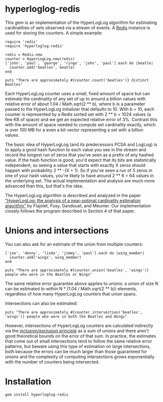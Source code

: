 hyperloglog-redis
=================

This gem is an implementation of the HyperLogLog algorithm for estimating 
cardinalities of sets observed via a stream of events. A [Redis](http://redis.io) 
instance is used for storing the counters. A simple example:

    require 'redis'
    require 'hyperloglog-redis'

    redis = Redis.new
    counter = HyperLogLog.new(redis)
    ['john', 'paul', 'george', 'ringo', 'john', 'paul'].each do |beatle|
      counter.add('beatles', beatle)
    end

    puts "There are approximately #{counter.count('beatles')} distinct Beatles"

Each HyperLogLog counter uses a small, fixed amount of space but can
estimate the cardinality of any set of up to around a billion values with
relative error of about 1.04 / Math.sqrt(2 ** b), where b is a parameter
passed to the HyperLogLog initializer that defaults to 10. With b = 10, 
each counter is represented by a Redis sorted set with 2 ** b = 1024 values 
(a few KB of space) and we get an expected relative error of 3%. Contrast this 
with the amount of space needed to compute set cardinality exactly, which is 
over 100 MB for a even a bit vector representing a set with a billion values.

The basic idea of HyperLogLog (and its predecessors PCSA and LogLog) is to apply
a good hash function to each value you see in the stream and record the longest 
run of zeros that you've seen as a prefix of any hashed value. If the hash 
function is good, you'd expect that its bits are statistically independent, so 
seeing a value that starts with exactly X zeros should happen with probability 
2 ** -(X + 1). So if you've seen a run of 5 zeros in one of your hash values, 
you're likely to have around 2 ** 6 = 64 values in the underlying set. The actual 
implementation and analysis are much more advanced than this, but that's the idea.

The HyperLogLog algorithm is described and analyzed in the paper 
["HyperLogLog: the analysis of a near-optimal cardinality estimation 
algorithm"](http://algo.inria.fr/flajolet/Publications/FlFuGaMe07.pdf) 
by Flajolet, Fusy, Gandouet, and Meunier. Our implementation closely 
follows the program described in Section 4 of that paper.

Unions and intersections
========================

You can also ask for an estimate of the union from multiple counters:

    ['joe', 'denny', 'linda', 'jimmy', 'paul'].each do |wing_member|
      counter.add('wings', wing_member)
    end

    puts "There are approximately #{counter.union('beatles', 'wings')} people who were in the Beatles or Wings"

The same relative error guarantee above applies to unions: a union of
size N can be estimated to within N * (1.04 / Math.sqrt(2 ** b)) elements,
regardless of how many HyperLogLog counters that union spans.

Intersections can also be estimated:

    puts "There are approximately #{counter.intersection('beatles', 'wings')} people who were in both the Beatles and Wings"

However, intersections of HyperLogLog counters are calculated indirectly via the
[inclusion/exclusion principle](http://en.wikipedia.org/wiki/Inclusion%E2%80%93exclusion_principle)
as a sum of unions and there aren't good theoretical bounds on the error of that sum. In
practice, the estimates that come out of small intersections tend to follow the
same relative error patterns, but beware using this type of estimation on large
intersections, both because the errors can be much larger than those guaranteed
for unions and the complexity of computing intersections grows exponentially with 
the number of counters being intersected.

Installation
============

    gem install hyperloglog-redis